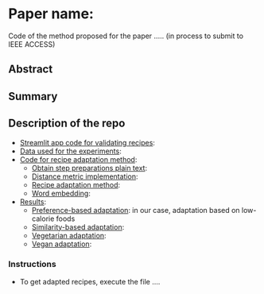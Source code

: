 # Paper name:

Code of the method proposed for the paper ..... (in process to submit to IEEE ACCESS)

## Abstract



## Summary


## Description of the repo
- [Streamlit app code for validating recipes]():
- [Data used for the experiments]():
- [Code for recipe adaptation method]():
  - [Obtain step preparations plain text]():
  - [Distance metric implementation]():
  - [Recipe adaptation method]():
  - [Word embedding]():
- [Results]():
  - [Preference-based adaptation](): in our case, adaptation based on low-calorie foods
  - [Similarity-based adaptation](): 
  - [Vegetarian adaptation](): 
  - [Vegan adaptation](): 


### Instructions
- To get adapted recipes, execute the file ....
